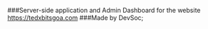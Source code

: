 ###Server-side application and Admin Dashboard for the website https://tedxbitsgoa.com 
###Made by DevSoc;